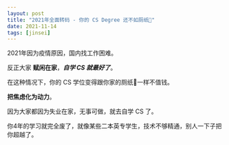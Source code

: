 ```yaml
---
layout: post
title: "2021年全面转码 - 你的 CS Degree 还不如厕纸🧻"
date: 2021-11-14
tags: [jinsei]
---
```


2021年因为疫情原因，国内找工作困难。

反正大家 **赋闲在家**，***自学 CS 就最好了***。

在这种情况下，你的 CS 学位变得跟你家的厕纸🧻一样不值钱。

**把焦虑化为动力**。

因为大家都因为失业在家，无事可做，就去自学 CS 了。

你4年的学习就完全废了，就像某些二本英专学生，技术不够精通，别人一下子把你超越了。
